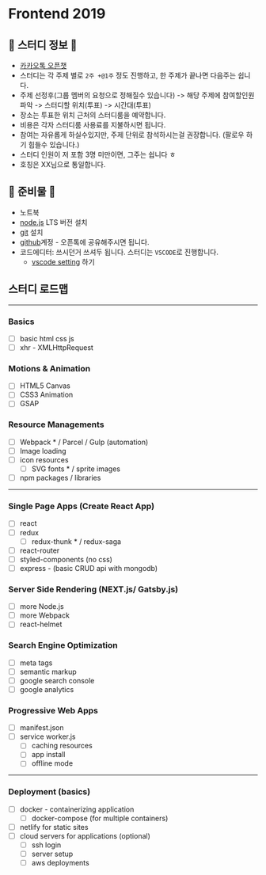 # Frontend 2019

## 📌 스터디 정보 📌

- [카카오톡 오픈챗](https://open.kakao.com/o/g7uRQnp)
- 스터디는 각 주제 별로 `2주 +@1주` 정도 진행하고, 한 주제가 끝나면 다음주는 쉽니다.
- 주제 선정후(그룹 멤버의 요청으로 정해질수 있습니다) -> 해당 주제에 참여할인원 파악 -> 스터디할 위치(투표) -> 시간대(투표)
- 장소는 투표한 위치 근처의 스터디룸을 예약합니다.
- 비용은 각자 스터디룸 사용료를 지불하시면 됩니다.
- 참여는 자유롭게 하실수있지만, 주제 단위로 참석하시는걸 권장합니다. (팔로우 하기 힘들수 있습니다.)
- 스터디 인원이 저 포함 3명 미만이면, 그주는 쉽니다 ㅎ
- 호칭은 XX님으로 통일합니다.

## 📌 준비물 📌

- 노트북
- [node.js](https://nodejs.org/ko/) LTS 버전 설치
- [git](https://git-scm.com/) 설치
- [github](https://github.com/)계정 - 오픈톡에 공유해주시면 됩니다.
- 코드에디터: 쓰시던거 쓰셔두 됩니다. 스터디는 `VSCODE`로 진행합니다.
  - [vscode setting](https://github.com/fe-grinder/fe2019/blob/master/settings/vscode.md) 하기

## 스터디 로드맵

---

### Basics

- [ ] basic html css js
- [ ] xhr - XMLHttpRequest

### Motions & Animation

- [ ] HTML5 Canvas
- [ ] CSS3 Animation
- [ ] GSAP

### Resource Managements

- [ ] Webpack * / Parcel / Gulp (automation)
- [ ] Image loading
- [ ] icon resources
  - [ ] SVG fonts * / sprite images
- [ ] npm packages / libraries

---

### Single Page Apps (Create React App)

- [ ] react
- [ ] redux
  - [ ] redux-thunk * / redux-saga
- [ ] react-router
- [ ] styled-components (no css)
- [ ] express - (basic CRUD api with mongodb)

### Server Side Rendering (NEXT.js/ Gatsby.js)

- [ ] more Node.js
- [ ] more Webpack
- [ ] react-helmet

### Search Engine Optimization

- [ ] meta tags
- [ ] semantic markup
- [ ] google search console
- [ ] google analytics

### Progressive Web Apps

- [ ] manifest.json
- [ ] service worker.js
  - [ ] caching resources
  - [ ] app install
  - [ ] offline mode

---

### Deployment (basics)

- [ ] docker - containerizing application
  - [ ] docker-compose (for multiple containers)
- [ ] netlify for static sites
- [ ] cloud servers for applications (optional)
  - [ ] ssh login
  - [ ] server setup
  - [ ] aws deployments
